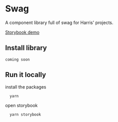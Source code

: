# Swag

A component library full of swag for Harris' projects.

[Storybook demo](https://harrisgeo-swag.netlify.com/)

## Install library

```
coming soon
```

## Run it locally

install the packages

```
  yarn
```

open storybook

```
  yarn storybook
```